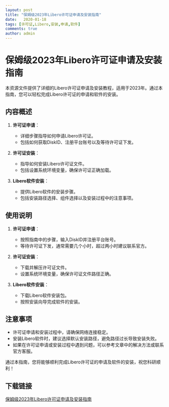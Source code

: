 ```yaml
---
layout: post
title: "保姆级2023年Libero许可证申请及安装指南"
date:   2020-01-18
tags: [许可证,Libero,安装,申请,软件]
comments: true
author: admin
---
```

# 保姆级2023年Libero许可证申请及安装指南

本资源文件提供了详细的Libero许可证申请及安装教程，适用于2023年。通过本指南，您可以轻松完成Libero许可证的申请和软件的安装。

## 内容概述

1. **许可证申请**：
   - 详细步骤指导如何申请Libero许可证。
   - 包括如何获取DiskID、注册平台账号以及等待许可证下发。

2. **许可证安装**：
   - 指导如何安装Libero许可证文件。
   - 包括设置系统环境变量，确保许可证正确加载。

3. **Libero软件安装**：
   - 提供Libero软件的安装步骤。
   - 包括安装路径选择、组件选择以及安装过程中的注意事项。

## 使用说明

1. **许可证申请**：
   - 按照指南中的步骤，输入DiskID并注册平台账号。
   - 等待许可证下发，通常需要几个小时，超过两小时建议联系官方。

2. **许可证安装**：
   - 下载并解压许可证文件。
   - 设置系统环境变量，确保许可证文件路径正确。

3. **Libero软件安装**：
   - 下载Libero软件安装包。
   - 按照安装向导完成软件的安装。

## 注意事项

- 许可证申请和安装过程中，请确保网络连接稳定。
- 安装Libero软件时，建议选择默认安装路径，避免路径过长导致安装失败。
- 如果在许可证申请或安装过程中遇到问题，可以参考文章中的解决方法或联系官方客服。

通过本指南，您将能够顺利完成Libero许可证的申请及软件的安装，祝您科研顺利！

## 下载链接

[保姆级2023年Libero许可证申请及安装指南](https://pan.quark.cn/s/c7a58f7ba20a)